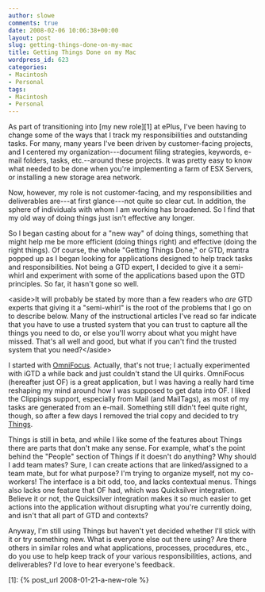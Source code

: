 ```yaml
---
author: slowe
comments: true
date: 2008-02-06 10:06:38+00:00
layout: post
slug: getting-things-done-on-my-mac
title: Getting Things Done on my Mac
wordpress_id: 623
categories:
- Macintosh
- Personal
tags:
- Macintosh
- Personal
---
```


As part of transitioning into [my new role][1] at ePlus, I've been having to change some of the ways that I track my responsibilities and outstanding tasks. For many, many years I've been driven by customer-facing projects, and I centered my organization---document filing strategies, keywords, e-mail folders, tasks, etc.--around these projects. It was pretty easy to know what needed to be done when you're implementing a farm of ESX Servers, or installing a new storage area network.

Now, however, my role is not customer-facing, and my responsibilities and deliverables are---at first glance---not quite so clear cut. In addition, the sphere of individuals with whom I am working has broadened. So I find that my old way of doing things just isn't effective any longer.

So I began casting about for a "new way" of doing things, something that might help me be more efficient (doing things right) and effective (doing the right things). Of course, the whole "Getting Things Done," or GTD, mantra popped up as I began looking for applications designed to help track tasks and responsibilities. Not being a GTD expert, I decided to give it a semi-whirl and experiment with some of the applications based upon the GTD principles. So far, it hasn't gone so well.

&lt;aside&gt;It will probably be stated by more than a few readers who _are_ GTD experts that giving it a "semi-whirl" is the root of the problems that I go on to describe below. Many of the instructional articles I've read so far indicate that you have to use a trusted system that you can trust to capture all the things you need to do, or else you'll worry about what you might have missed. That's all well and good, but what if you can't find the trusted system that you need?&lt;/aside&gt;

I started with [OmniFocus](http://www.omnigroup.com/applications/omnifocus/). Actually, that's not true; I actually experimented with iGTD a while back and just couldn't stand the UI quirks. OmniFocus (hereafter just OF) is a great application, but I was having a really hard time reshaping my mind around how I was supposed to get data into OF. I liked the Clippings support, especially from Mail (and MailTags), as most of my tasks are generated from an e-mail. Something still didn't feel quite right, though, so after a few days I removed the trial copy and decided to try [Things](http://www.culturedcode.com/things/).

Things is still in beta, and while I like some of the features about Things there are parts that don't make any sense. For example, what's the point behind the "People" section of Things if it doesn't do anything? Why should I add team mates? Sure, I can create actions that are linked/assigned to a team mate, but for what purpose? I'm trying to organize myself, not my co-workers! The interface is a bit odd, too, and lacks contextual menus. Things also lacks one feature that OF had, which was Quicksilver integration. Believe it or not, the Quicksilver integration makes it so much easier to get actions into the application without disrupting what you're currently doing, and isn't that all part of GTD and contexts?

Anyway, I'm still using Things but haven't yet decided whether I'll stick with it or try something new. What is everyone else out there using? Are there others in similar roles and what applications, processes, procedures, etc., do you use to help keep track of your various responsibilities, actions, and deliverables? I'd love to hear everyone's feedback.

[1]: {% post_url 2008-01-21-a-new-role %}
